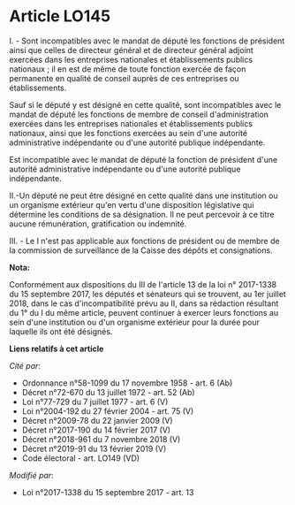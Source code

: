# Article LO145

I. - Sont incompatibles avec le mandat de député les fonctions de président ainsi que celles de directeur général et de
directeur général adjoint exercées dans les entreprises nationales et établissements publics nationaux ; il en est de même de
toute fonction exercée de façon permanente en qualité de conseil auprès de ces entreprises ou établissements.

Sauf si le député y est désigné en cette qualité, sont incompatibles avec le mandat de député les fonctions de membre de
conseil d'administration exercées dans les entreprises nationales et établissements publics nationaux, ainsi que les
fonctions exercées au sein d'une autorité administrative indépendante ou d'une autorité publique indépendante.

Est incompatible avec le mandat de député la fonction de président d'une autorité administrative indépendante ou d'une
autorité publique indépendante.

II.-Un député ne peut être désigné en cette qualité dans une institution ou un organisme extérieur qu'en vertu d'une
disposition législative qui détermine les conditions de sa désignation. Il ne peut percevoir à ce titre aucune rémunération,
gratification ou indemnité.

III. - Le I n'est pas applicable aux fonctions de président ou de membre de la commission de surveillance de la Caisse des
dépôts et consignations.

**Nota:**

Conformément aux dispositions du III de l'article 13 de la loi n° 2017-1338 du 15 septembre 2017, les députés et sénateurs
qui se trouvent, au 1er juillet 2018, dans le cas d'incompatibilité prévu au II, dans sa rédaction résultant du 1° du I du
même article, peuvent continuer à exercer leurs fonctions au sein d'une institution ou d'un organisme extérieur pour la durée
pour laquelle ils ont été désignés.

**Liens relatifs à cet article**

_Cité par_:

  - Ordonnance n°58-1099 du 17 novembre 1958 - art. 6 (Ab)
  - Décret n°72-670 du 13 juillet 1972 - art. 52 (Ab)
  - Loi n°77-729 du 7 juillet 1977 - art. 6 (V)
  - Loi n°2004-192 du 27 février 2004 - art. 75 (V)
  - Décret n°2009-78 du 22 janvier 2009 (V)
  - Décret n°2017-190 du 14 février 2017 (V)
  - Décret n°2018-961 du 7 novembre 2018 (V)
  - Décret n°2019-91 du 13 février 2019 (V)
  - Code électoral - art. LO149 (VD)

_Modifié par_:

  - Loi n°2017-1338 du 15 septembre 2017 - art. 13
